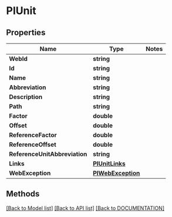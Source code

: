 # PIUnit

## Properties
Name | Type | Notes
------------ | ------------- | -------------
**WebId** | **string**
**Id** | **string**
**Name** | **string**
**Abbreviation** | **string**
**Description** | **string**
**Path** | **string**
**Factor** | **double**
**Offset** | **double**
**ReferenceFactor** | **double**
**ReferenceOffset** | **double**
**ReferenceUnitAbbreviation** | **string**
**Links** | **[**PIUnitLinks**](../Model/PIUnitLinks.md)**
**WebException** | **[**PIWebException**](../Model/PIWebException.md)**

## Methods
[[Back to Model list]](../../DOCUMENTATION.md#documentation-for-models) [[Back to API list]](../../DOCUMENTATION.md#documentation-for-api-endpoints) [[Back to DOCUMENTATION]](../../DOCUMENTATION.md)
